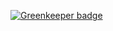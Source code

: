 
[![Greenkeeper badge](https://badges.greenkeeper.io/Usamaliaquat123/aws-workout.svg)](https://greenkeeper.io/)
